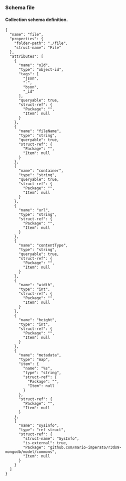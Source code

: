 ### Schema file

#### Collection schema definition.

    {
	  "name": "file",
	  "properties": {
	    "folder-path": "./file",
	    "struct-name": "File"
	  },
	  "attributes": [
	    {
	      "name": "oId",
	      "type": "object-id",
	      "tags": [
	        "json",
	        "-",
	        "bson",
	        "_id"
	      ],
	      "queryable": true,
	      "struct-ref": {
	        "Package": "",
	        "Item": null
	      }
	    },
	    {
	      "name": "fileName",
	      "type": "string",
	      "queryable": true,
	      "struct-ref": {
	        "Package": "",
	        "Item": null
	      }
	    },
	    {
	      "name": "container",
	      "type": "string",
	      "queryable": true,
	      "struct-ref": {
	        "Package": "",
	        "Item": null
	      }
	    },
	    {
	      "name": "url",
	      "type": "string",
	      "struct-ref": {
	        "Package": "",
	        "Item": null
	      }
	    },
	    {
	      "name": "contentType",
	      "type": "string",
	      "queryable": true,
	      "struct-ref": {
	        "Package": "",
	        "Item": null
	      }
	    },
	    {
	      "name": "width",
	      "type": "int",
	      "struct-ref": {
	        "Package": "",
	        "Item": null
	      }
	    },
	    {
	      "name": "height",
	      "type": "int",
	      "struct-ref": {
	        "Package": "",
	        "Item": null
	      }
	    },
	    {
	      "name": "metadata",
	      "type": "map",
	      "item": {
	        "name": "%s",
	        "type": "string",
	        "struct-ref": {
	          "Package": "",
	          "Item": null
	        }
	      },
	      "struct-ref": {
	        "Package": "",
	        "Item": null
	      }
	    },
	    {
	      "name": "sysinfo",
	      "type": "ref-struct",
	      "struct-ref": {
	        "struct-name": "SysInfo",
	        "is-external": true,
	        "Package": "github.com/mario-imperato/r3ds9-mongodb/model/commons",
	        "Item": null
	      }
	    }
	  ]
	}

